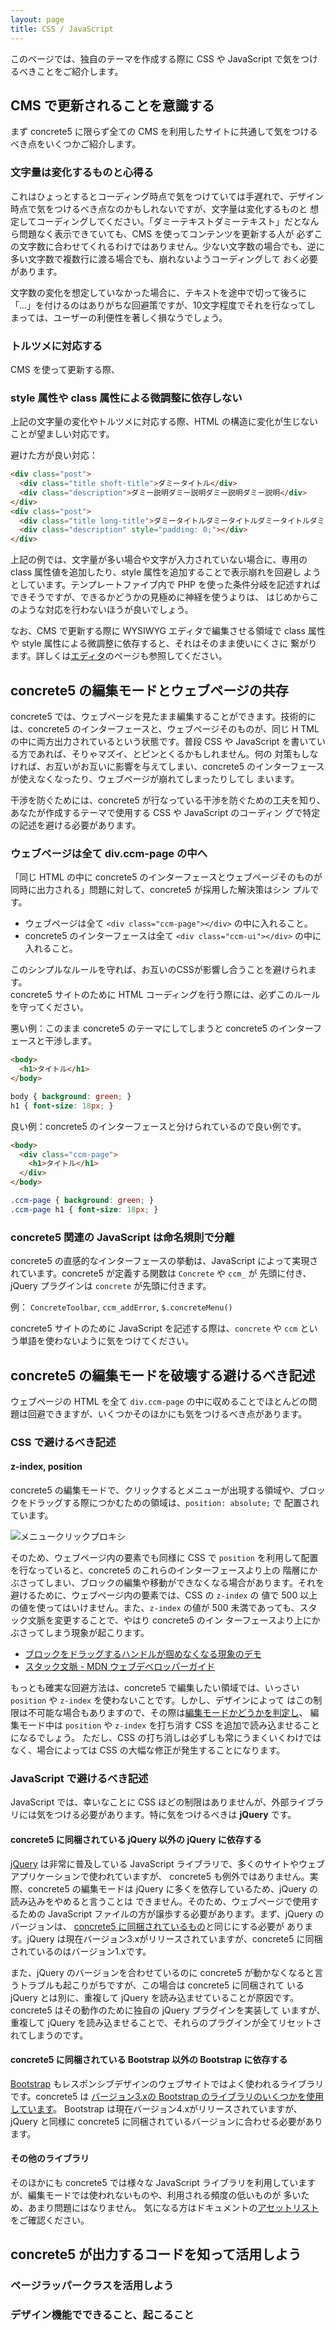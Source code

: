 ```yaml
---
layout: page
title: CSS / JavaScript
---
```


このページでは、独自のテーマを作成する際に CSS や JavaScript で気をつけるべきことをご紹介します。

## CMS で更新されることを意識する

まず concrete5 に限らず全ての CMS を利用したサイトに共通して気をつけるべき点をいくつかご紹介します。

### 文字量は変化するものと心得る

これはひょっとするとコーディング時点で気をつけていては手遅れで、デザイン時点で気をつけるべき点なのかもしれないですが、文字量は変化するものと
想定してコーディングしてください。「ダミーテキストダミーテキスト」だとなんら問題なく表示できていても、CMS を使ってコンテンツを更新する人が
必ずこの文字数に合わせてくれるわけではありません。少ない文字数の場合でも、逆に多い文字数で複数行に渡る場合でも、崩れないようコーディングして
おく必要があります。

文字数の変化を想定していなかった場合に、テキストを途中で切って後ろに「...」を付けるのはありがちな回避策ですが、10文字程度でそれを行なってし
まっては、ユーザーの利便性を著しく損なうでしょう。

### トルツメに対応する

CMS を使って更新する際、

### style 属性や class 属性による微調整に依存しない

上記の文字量の変化やトルツメに対応する際、HTML の構造に変化が生じないことが望ましい対応です。

避けた方が良い対応：

```html
<div class="post">
  <div class="title shoft-title">ダミータイトル</div>
  <div class="description">ダミー説明ダミー説明ダミー説明ダミー説明</div>
</div>
<div class="post">
  <div class="title long-title">ダミータイトルダミータイトルダミータイトルダミータイトルダミータイトル</div>
  <div class="description" style="padding: 0;"></div>
</div>
```

上記の例では、文字量が多い場合や文字が入力されていない場合に、専用の class 属性値を追加したり、style 属性を追加することで表示崩れを回避し
ようとしています。テンプレートファイブ内で PHP を使った条件分岐を記述すればできそうですが、できるかどうかの見極めに神経を使うよりは、
はじめからこのような対応を行わないほうが良いでしょう。

なお、CMS で更新する際に WYSIWYG エディタで編集させる領域で class 属性や style 属性による微調整に依存すると、それはそのまま使いにくさに
繋がります。詳しくは[エディタ](./editor.html)のページも参照してください。

## concrete5 の編集モードとウェブページの共存

concrete5 では、ウェブページを見たまま編集することができます。技術的には、concrete5 のインターフェースと、ウェブページそのものが、同じ H
TML の中に両方出力されているという状態です。普段 CSS や JavaScript を書いている方であれば、そりゃマズイ、とピンとくるかもしれません。何の
対策もしなければ、お互いがお互いに影響を与えてしまい、concrete5 のインターフェースが使えなくなったり、ウェブページが崩れてしまったりしてし
まいます。

干渉を防ぐためには、concrete5 が行なっている干渉を防ぐための工夫を知り、あなたが作成するテーマで使用する CSS や JavaScript のコーディン
グで特定の記述を避ける必要があります。

### ウェブページは全て div.ccm-page の中へ

「同じ HTML の中に concrete5 のインターフェースとウェブページそのものが同時に出力される」問題に対して、concrete5 が採用した解決策はシン
プルです。

* ウェブページは全て `<div class="ccm-page"></div>` の中に入れること。
* concrete5 のインターフェースは全て `<div class="ccm-ui"></div>` の中に入れること。

このシンプルなルールを守れば、お互いのCSSが影響し合うことを避けられます。  
concrete5 サイトのために HTML コーディングを行う際には、必ずこのルールを守ってください。

悪い例：このまま concrete5 のテーマにしてしまうと concrete5 のインターフェースと干渉します。

```html
<body>
  <h1>タイトル</h1>
</body>
```

```css
body { background: green; }
h1 { font-size: 18px; }
```

良い例：concrete5 のインターフェースと分けられているので良い例です。

```html
<body>
  <div class="ccm-page">
    <h1>タイトル</h1>
  </div>
</body>
```

```css
.ccm-page { background: green; }
.ccm-page h1 { font-size: 18px; }
```

### concrete5 関連の JavaScript は命名規則で分離

concrete5 の直感的なインターフェースの挙動は、JavaScript によって実現されています。concrete5 が定義する関数は `Concrete` や `ccm_` が
先頭に付き、jQuery プラグインは `concrete` が先頭に付きます。

例： `ConcreteToolbar`, `ccm_addError`, `$.concreteMenu()`

concrete5 サイトのために JavaScript を記述する際は、`concrete` や `ccm` という単語を使わないように気をつけてください。

## concrete5 の編集モードを破壊する避けるべき記述

ウェブページの HTML を全て `div.ccm-page` の中に収めることでほとんどの問題は回避できますが、いくつかそのほかにも気をつけるべき点があります。

### CSS で避けるべき記述

#### z-index, position

concrete5 の編集モードで、クリックするとメニューが出現する領域や、ブロックをドラッグする際につかむための領域は、`position: absolute;` で
配置されています。

![メニュークリックプロキシ](https://raw.githubusercontent.com/concrete5cojp/Best-Practices-concrete5-Template-Development/master/images/click-proxy.png)

そのため、ウェブページ内の要素でも同様に CSS で `position` を利用して配置を行なっていると、concrete5 のこれらのインターフェースより上の
階層にかぶさってしまい、ブロックの編集や移動ができなくなる場合があります。それを避けるために、ウェブページ内の要素では、CSS の `z-index` の
値で 500 以上の値を使ってはいけません。また、`z-index` の値が 500 未満であっても、スタック文脈を変更することで、やはり concrete5 のイン
ターフェースより上にかぶさってしまう現象が起こります。

* [ブロックをドラッグするハンドルが掴めなくなる現象のデモ](https://codepen.io/hissy-github/pen/XEBYJB)
* [スタック文脈 - MDN ウェブデベロッパーガイド](https://developer.mozilla.org/ja/docs/Web/Guide/CSS/Understanding_z_index/The_stacking_context)

もっとも確実な回避方法は、concrete5 で編集したい領域では、いっさい `position` や `z-index` を使わないことです。しかし、デザインによって
はこの制限は不可能な場合もありますので、その際は[編集モードかどうかを判定し](https://concrete5-japan.org/help/5-7/developer/working-with-pages/getting-data-about-a-page/)、
編集モード中は `position` や `z-index` を打ち消す CSS を追加で読み込ませることになるでしょう。
ただし、CSS の打ち消しは必ずしも常にうまくいくわけではなく、場合によっては CSS の大幅な修正が発生することになります。

### JavaScript で避けるべき記述

JavaScript では、幸いなことに CSS ほどの制限はありませんが、外部ライブラリには気をつける必要があります。特に気をつけるべきは **jQuery** です。

#### concrete5 に同梱されている jQuery 以外の jQuery に依存する

[jQuery](http://jquery.com/) は非常に普及している JavaScript ライブラリで、多くのサイトやウェブアプリケーションで使われていますが、
concrete5 も例外ではありません。実際、concrete5 の編集モードは jQuery に多くを依存しているため、jQuery の読み込みをやめると言うことは
できません。そのため、ウェブページで使用するための JavaScript ファイルの方が譲歩する必要があります。まず、jQuery のバージョンは、
[concrete5 に同梱されているもの](https://github.com/concrete5/concrete5/blob/develop/concrete/js/jquery.js)と同じにする必要が
あります。jQuery は現在バージョン3.xがリリースされていますが、concrete5 に同梱されているのはバージョン1.xです。

また、jQuery のバージョンを合わせているのに concrete5 が動かなくなると言うトラブルも起こりがちですが、この場合は concrete5 に同梱されて
いる jQuery とは別に、重複して jQuery を読み込ませていることが原因です。concrete5 はその動作のために独自の jQuery プラグインを実装して
いますが、重複して jQuery を読み込ませることで、それらのプラグインが全てリセットされてしまうのです。

#### concrete5 に同梱されている Bootstrap 以外の Bootstrap に依存する

[Bootstrap](https://getbootstrap.com/) もレスポンシブデザインのウェブサイトではよく使われるライブラリです。concrete5 は
[バージョン3.xの Bootstrap のライブラリのいくつかを使用しています](https://github.com/concrete5/concrete5/tree/develop/concrete/js/build/vendor/bootstrap)。
Bootstrap は現在バージョン4.xがリリースされていますが、jQuery と同様に concrete5 に同梱されているバージョンに合わせる必要があります。

#### その他のライブラリ

そのほかにも concrete5 では様々な JavaScript ライブラリを利用していますが、編集モードでは使われないものや、利用される頻度の低いものが
多いため、あまり問題にはなりません。
気になる方はドキュメントの[アセットリスト](https://concrete5-japan.org/help/5-7/developer/appendix/asset-list/)をご確認ください。

## concrete5 が出力するコードを知って活用しよう

### ページラッパークラスを活用しよう

### デザイン機能でできること、起こること
